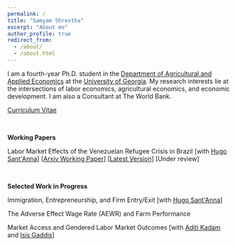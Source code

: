 ```yaml
---
permalink: /
title: "Samyam Shrestha"
excerpt: "About me"
author_profile: true
redirect_from: 
  - /about/
  - /about.html
---
```


I am a fourth-year Ph.D. student in the [Department of Agricultural and Applied Economics](https://agecon.uga.edu/) at the [University of Georgia](https://uga.edu). My research interests lie at the intersections of labor economics, agricultural economics, and economic development. I am also a Consultant at The World Bank.

[Curriculum Vitae](https://shsamyam.github.io/files/CV_Jul_21.pdf)

<p>&nbsp;</p>

**Working Papers**

Labor Market Effects of the Venezuelan Refugee Crisis in Brazil [with [Hugo Sant'Anna](https://hsantanna.org/)] [[Arxiv Working Paper](https://arxiv.org/abs/2302.04201)] [[Latest Version](https://shsamyam.github.io/files/SantAnnaShrestha2023.pdf)] [Under review]

<p>&nbsp;</p>

**Selected Work in Progress**

Immigration, Entrepreneurship, and Firm Entry/Exit [with [Hugo Sant'Anna](https://hsantanna.org/)]

The Adverse Effect Wage Rate (AEWR) and Farm Performance

Market Access and Gendered Labor Market Outcomes [with [Aditi Kadam](https://aditikadam.com/) and [Isis Gaddis](https://blogs.worldbank.org/team/isis-gaddis)]
